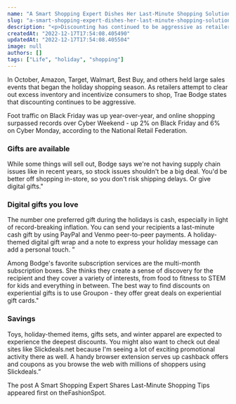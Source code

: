 ```yaml
---
name: "A Smart Shopping Expert Dishes Her Last-Minute Shopping Solutions"
slug: "a-smart-shopping-expert-dishes-her-last-minute-shopping-solutions"
description: "<p>Discounting has continued to be aggressive as retailers try to clear out excess inventory and incentivize consumers to shop.</p>\n<p>The post <a rel=\"nofollow\" href=\"https://www.thefashionspot.com/life/873610-last-minute-shopping-solutions/\">A Smart Shopping Expert Dishes Her Last-Minute Shopping Solutions</a> appeared first on <a rel=\"nofollow\" href=\"https://www.thefashionspot.com\">theFashionSpot</a>.</p>\n"
createdAt: "2022-12-17T17:54:08.405490"
updatedAt: "2022-12-17T17:54:08.405504"
image: null
authors: []
tags: ["Life", "holiday", "shopping"]
---
```

In October, Amazon, Target, Walmart, Best Buy, and others held large sales events that began the holiday shopping season. As retailers attempt to clear out excess inventory and incentivize consumers to shop, Trae Bodge states that discounting continues to be aggressive.

Foot traffic on Black Friday was up year-over-year, and online shopping surpassed records over Cyber Weekend - up 2% on Black Friday and 6% on Cyber Monday, according to the National Retail Federation.

### Gifts are available

While some things will sell out, Bodge says we're not having supply chain issues like in recent years, so stock issues shouldn't be a big deal. You'd be better off shopping in-store, so you don't risk shipping delays. Or give digital gifts."

### Digital gifts you love

The number one preferred gift during the holidays is cash, especially in light of record-breaking inflation. You can send your recipients a last-minute cash gift by using PayPal and Venmo peer-to-peer payments. A holiday-themed digital gift wrap and a note to express your holiday message can add a personal touch. ”

Among Bodge's favorite subscription services are the multi-month subscription boxes. She thinks they create a sense of discovery for the recipient and they cover a variety of interests, from food to fitness to STEM for kids and everything in between. The best way to find discounts on experiential gifts is to use Groupon - they offer great deals on experiential gift cards."

### Savings

Toys, holiday-themed items, gifts sets, and winter apparel are expected to experience the deepest discounts. You might also want to check out deal sites like Slickdeals.net because I'm seeing a lot of exciting promotional activity there as well. A handy browser extension serves up cashback offers and coupons as you browse the web with millions of shoppers using Slickdeals.”

The post A Smart Shopping Expert Shares Last-Minute Shopping Tips appeared first on theFashionSpot.

